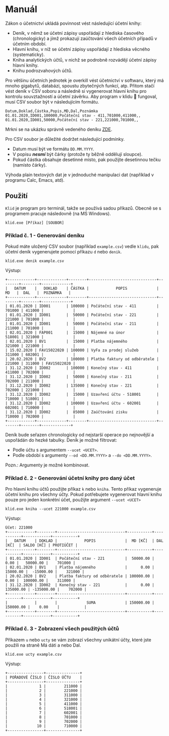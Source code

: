 # Manuál

Zákon o účetnictví ukládá povinnost vést následující účetní knihy:
 - Deník, v němž se účetní zápisy uspořádají z hlediska časového (chronologicky) a jímž prokazují zaúčtování všech účetních případů v účetním období.
 - Hlavní knihu, v níž se účetní zápisy uspořádají z hlediska věcného (systematicky).
 - Kniha analytických účtů, v nichž se podrobně rozvádějí účetní zápisy hlavní knihy.
 - Knihu podrozvahových účtů.

Pro většinu účetních jednotek je overkill vést účetnictví v softwaru, který má mnoho gigabytů, databázi, spoustu zbytečných funkcí, atp.
Přitom stačí vést deník v CSV soboru a následně si vygenerovat hlavní knihu pro kontrolu souvztažností a účetní závěrku. Aby program v klidu 🙈 fungoval, musí CSV soubor být v následujícím formátu.

```
Datum,Doklad,Částka,Popis,MD,Dal,Poznámka
01.01.2020,ID001,100000,Počáteční stav - 411,701000,411000,,
01.01.2020,ID001,50000,Počáteční stav - 221,221000,701000,,
```
Mrkni se na ukázku správně vedeného deníku [ZDE](example.csv).

Pro CSV soubor je důležité dodržet následující podmínky.
 - Datum musí být ve formátu `DD.MM.YYYY`.
 - V popisu ***nesmí*** být čárky (protože ty běžně oddělují sloupce).
 - Pokud částka obsahuje desetinné místo, pak použijte desetinnou tečku (namísto čárky).

Výhoda plain textových dat je v jednoduché manipulaci dat (například v programu Calc, Emacs, atd).

## Použití
`Klid` je program pro terminál, takže se používá sadou příkazů. Obecně se s programem pracuje následovně (na MS Windows).

```
klid.exe [Příkaz] [SOUBOR]
```

### Příklad č. 1 - Generování deníku
Pokud máte uložený CSV soubor (například `example.csv`) vedle `klidu`, pak účetní deník vygenerujete pomocí příkazu `d` nebo `denik`.

```
klid.exe denik example.csv
```

Výstup:
```
+------------+-------------+--------+------------------------------+--------+--------+-------------+
|   DATUM    |   DOKLAD    | ČÁSTKA |            POPIS             |   MD   |  DAL   |  POZNÁMKA   |
+------------+-------------+--------+------------------------------+--------+--------+-------------+
| 01.01.2020 | ID001       | 100000 | Počáteční stav - 411         | 701000 | 411000 |             |
| 01.01.2020 | ID001       |  50000 | Počáteční stav - 221         | 221000 | 701000 |             |
| 01.01.2020 | ID001       |  50000 | Počáteční stav - 211         | 211000 | 701000 |             |
| 02.01.2020 | FAP001      |  15000 | Nájemné na únor              | 518001 | 321000 |             |
| 02.01.2020 | BV1         |  15000 | Platba nájemného             | 321000 | 221000 |             |
| 15.02.2020 | FAV15022020 | 100000 | VyFa za prodej služeb        | 311000 | 602001 |             |
| 20.02.2020 | BV2         | 100000 | Platba faktury od odběratele | 221000 | 311000 | FAV15022020 |
| 31.12.2020 | ID002       | 100000 | Konečný stav - 411           | 411000 | 702000 |             |
| 31.12.2020 | ID002       |  50000 | Konečný stav - 211           | 702000 | 211000 |             |
| 31.12.2020 | ID002       | 135000 | Konečný stav - 221           | 702000 | 221000 |             |
| 31.12.2020 | ID002       |  15000 | Uzavření účtu - 518001       | 710000 | 518001 |             |
| 31.12.2020 | ID002       | 100000 | Uzavření účtu - 602001       | 602001 | 710000 |             |
| 31.12.2020 | ID002       |  85000 | Zaúčtování zisku             | 710000 | 702000 |             |
+------------+-------------+--------+------------------------------+--------+--------+-------------+
```

Deník bude seřazen chronologicky od nejstarší operace po nejnovější a uspořádán do hezké tabulky.
Deník je možné filtrovat:
  - Podle účtu s argumentem `--ucet <UCET>`.
  - Podle období s argumenty `--od <DD.MM.YYYY>` a `--do <DD.MM.YYYY>`.

Pozn.: Argumenty je možné kombinovat.

### Příklad č. 2 - Generování účetní knihy pro daný účet
Pro hlavní knihu účtů použijte příkaz `k` nebo `kniha`. Tento příkaz vygeneruje účetní knihu pro všechny účty.
Pokud potřebujete vygenerovat hlavní knihu pouze pro jeden konkrétní účet, použijte argument `--ucet <UCET>`

```
klid.exe kniha --ucet 221000 example.csv
```

Výstup:
```
Účet: 221000
+------------+--------+------------------------------+-----------+-----------+------------+-----------+
|   DATUM    | DOKLAD |            POPIS             |  MD [KČ]  | DAL [KČ]  | SALDO [KČ] | PROTIÚČET |
+------------+--------+------------------------------+-----------+-----------+------------+-----------+
| 01.01.2020 | ID001  | Počáteční stav - 221         |  50000.00 |      0.00 |   50000.00 |    701000 |
| 02.01.2020 | BV1    | Platba nájemného             |      0.00 |  15000.00 |  -15000.00 |    321000 |
| 20.02.2020 | BV2    | Platba faktury od odběratele | 100000.00 |      0.00 |  100000.00 |    311000 |
| 31.12.2020 | ID002  | Konečný stav - 221           |      0.00 | 135000.00 | -135000.00 |    702000 |
+------------+--------+------------------------------+-----------+-----------+------------+-----------+
|            |        |             SUMA             | 150000.00 | 150000.00 |    0.00    |           |
+------------+--------+------------------------------+-----------+-----------+------------+-----------+
```

### Příklad č. 3 - Zobrazení všech použitých účtů
Příkazem `u` nebo `ucty` se vám zobrazí všechny unikátní účty, které jste použili na straně Má dáti a nebo Dal.

```
klid.exe ucty example.csv
```

Výstup:
```
+----------------+---------------+
| POŘADOVÉ ČÍSLO | ČÍSLO ÚČTU    |
+----------------+---------------+
|              1 |        211000 |
|              2 |        221000 |
|              3 |        311000 |
|              4 |        321000 |
|              5 |        411000 |
|              6 |        518001 |
|              7 |        602001 |
|              8 |        701000 |
|              9 |        702000 |
|             10 |        710000 |
+----------------+---------------+
```
